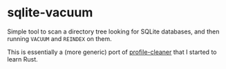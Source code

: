 # sqlite-vacuum

Simple tool to scan a directory tree looking for SQLite databases, and then running `VACUUM` and `REINDEX` on them.

This is essentially a (more generic) port of [profile-cleaner](https://github.com/graysky2/profile-cleaner) that I started to learn Rust.

